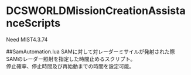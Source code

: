# DCSWORLDMissionCreationAssistanceScripts
Need MIST4.3.74

##SamAutomation.lua
SAMに対して対レーダーミサイルが発射された際  
SAMのレーダー照射を指定した時間止めるスクリプト。  
停止確率、停止時間及び再始動までの時間を設定可能。
